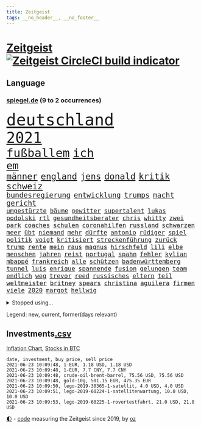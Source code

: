 ```yaml
---
title: Zeitgeist
tags: __no_header__, __no_footer__
---
```


# [Zeitgeist](https://oliz.io/zeitgeist/) [![Zeitgeist CircleCI build indicator](https://circleci.com/gh/ooz/zeitgeist.svg?style=shield)](https://circleci.com/gh/ooz/zeitgeist)

## Language

<h3><a href="https://www.spiegel.de" target="_blank">spiegel.de</a> (9 to 2 occurrences)</h3>
<p style="font-family:monospace">
<span style="font-size:32pt"><a href="news_links.html#deutschland" class="current">deutschland</a></span>
<br>
<span style="font-size:29pt"><a href="news_links.html#2021" class="current">2021</a></span>
<br>
<span style="font-size:23pt"><a href="news_links.html#fußballem" class="current">fußballem</a></span>
<span style="font-size:23pt"><a href="news_links.html#ich" class="current">ich</a></span>
<br>
<span style="font-size:20pt"><a href="news_links.html#em" class="current">em</a></span>
<br>
<span style="font-size:17pt"><a href="news_links.html#männer" class="current">männer</a></span>
<span style="font-size:17pt"><a href="news_links.html#england" class="current">england</a></span>
<span style="font-size:17pt"><a href="news_links.html#jens" class="current">jens</a></span>
<span style="font-size:17pt"><a href="news_links.html#donald" class="current">donald</a></span>
<span style="font-size:17pt"><a href="news_links.html#kritik" class="current">kritik</a></span>
<span style="font-size:17pt"><a href="news_links.html#schweiz" class="current">schweiz</a></span>
<br>
<span style="font-size:14pt"><a href="news_links.html#bundesregierung" class="current">bundesregierung</a></span>
<span style="font-size:14pt"><a href="news_links.html#entwicklung" class="current">entwicklung</a></span>
<span style="font-size:14pt"><a href="news_links.html#trumps" class="current">trumps</a></span>
<span style="font-size:14pt"><a href="news_links.html#macht" class="current">macht</a></span>
<span style="font-size:14pt"><a href="news_links.html#gericht" class="current">gericht</a></span>
<br>
<span style="font-size:12pt"><a href="news_links.html#umgestürzte" class="current">umgestürzte</a></span>
<span style="font-size:12pt"><a href="news_links.html#bäume" class="current">bäume</a></span>
<span style="font-size:12pt"><a href="news_links.html#gewitter" class="current">gewitter</a></span>
<span style="font-size:12pt"><a href="news_links.html#supertalent" class="new">supertalent</a></span>
<span style="font-size:12pt"><a href="news_links.html#lukas" class="current">lukas</a></span>
<span style="font-size:12pt"><a href="news_links.html#podolski" class="new">podolski</a></span>
<span style="font-size:12pt"><a href="news_links.html#rtl" class="current">rtl</a></span>
<span style="font-size:12pt"><a href="news_links.html#gesundheitsberater" class="new">gesundheitsberater</a></span>
<span style="font-size:12pt"><a href="news_links.html#chris" class="current">chris</a></span>
<span style="font-size:12pt"><a href="news_links.html#whitty" class="new">whitty</a></span>
<span style="font-size:12pt"><a href="news_links.html#zwei" class="current">zwei</a></span>
<span style="font-size:12pt"><a href="news_links.html#park" class="current">park</a></span>
<span style="font-size:12pt"><a href="news_links.html#coaches" class="current">coaches</a></span>
<span style="font-size:12pt"><a href="news_links.html#schulen" class="current">schulen</a></span>
<span style="font-size:12pt"><a href="news_links.html#coronahilfen" class="current">coronahilfen</a></span>
<span style="font-size:12pt"><a href="news_links.html#russland" class="current">russland</a></span>
<span style="font-size:12pt"><a href="news_links.html#schwarzen" class="current">schwarzen</a></span>
<span style="font-size:12pt"><a href="news_links.html#meer" class="current">meer</a></span>
<span style="font-size:12pt"><a href="news_links.html#übt" class="current">übt</a></span>
<span style="font-size:12pt"><a href="news_links.html#niemand" class="current">niemand</a></span>
<span style="font-size:12pt"><a href="news_links.html#mehr" class="current">mehr</a></span>
<span style="font-size:12pt"><a href="news_links.html#dürfte" class="current">dürfte</a></span>
<span style="font-size:12pt"><a href="news_links.html#antonio" class="current">antonio</a></span>
<span style="font-size:12pt"><a href="news_links.html#rüdiger" class="current">rüdiger</a></span>
<span style="font-size:12pt"><a href="news_links.html#spiel" class="current">spiel</a></span>
<span style="font-size:12pt"><a href="news_links.html#politik" class="current">politik</a></span>
<span style="font-size:12pt"><a href="news_links.html#voigt" class="new">voigt</a></span>
<span style="font-size:12pt"><a href="news_links.html#kritisiert" class="current">kritisiert</a></span>
<span style="font-size:12pt"><a href="news_links.html#streckenführung" class="new">streckenführung</a></span>
<span style="font-size:12pt"><a href="news_links.html#zurück" class="current">zurück</a></span>
<span style="font-size:12pt"><a href="news_links.html#trump" class="current">trump</a></span>
<span style="font-size:12pt"><a href="news_links.html#rente" class="current">rente</a></span>
<span style="font-size:12pt"><a href="news_links.html#mein" class="current">mein</a></span>
<span style="font-size:12pt"><a href="news_links.html#raus" class="current">raus</a></span>
<span style="font-size:12pt"><a href="news_links.html#magnus" class="current">magnus</a></span>
<span style="font-size:12pt"><a href="news_links.html#hirschfeld" class="new">hirschfeld</a></span>
<span style="font-size:12pt"><a href="news_links.html#lili" class="new">lili</a></span>
<span style="font-size:12pt"><a href="news_links.html#elbe" class="current">elbe</a></span>
<span style="font-size:12pt"><a href="news_links.html#menschen" class="current">menschen</a></span>
<span style="font-size:12pt"><a href="news_links.html#jahren" class="current">jahren</a></span>
<span style="font-size:12pt"><a href="news_links.html#reist" class="current">reist</a></span>
<span style="font-size:12pt"><a href="news_links.html#portugal" class="current">portugal</a></span>
<span style="font-size:12pt"><a href="news_links.html#spahn" class="current">spahn</a></span>
<span style="font-size:12pt"><a href="news_links.html#fehler" class="current">fehler</a></span>
<span style="font-size:12pt"><a href="news_links.html#kylian" class="current">kylian</a></span>
<span style="font-size:12pt"><a href="news_links.html#mbappé" class="current">mbappé</a></span>
<span style="font-size:12pt"><a href="news_links.html#frankreich" class="current">frankreich</a></span>
<span style="font-size:12pt"><a href="news_links.html#alle" class="current">alle</a></span>
<span style="font-size:12pt"><a href="news_links.html#schützen" class="current">schützen</a></span>
<span style="font-size:12pt"><a href="news_links.html#badenwürttemberg" class="current">badenwürttemberg</a></span>
<span style="font-size:12pt"><a href="news_links.html#tunnel" class="current">tunnel</a></span>
<span style="font-size:12pt"><a href="news_links.html#luis" class="current">luis</a></span>
<span style="font-size:12pt"><a href="news_links.html#enrique" class="current">enrique</a></span>
<span style="font-size:12pt"><a href="news_links.html#spannende" class="current">spannende</a></span>
<span style="font-size:12pt"><a href="news_links.html#fusion" class="current">fusion</a></span>
<span style="font-size:12pt"><a href="news_links.html#gelungen" class="current">gelungen</a></span>
<span style="font-size:12pt"><a href="news_links.html#team" class="current">team</a></span>
<span style="font-size:12pt"><a href="news_links.html#endlich" class="current">endlich</a></span>
<span style="font-size:12pt"><a href="news_links.html#weg" class="current">weg</a></span>
<span style="font-size:12pt"><a href="news_links.html#trevor" class="new">trevor</a></span>
<span style="font-size:12pt"><a href="news_links.html#reed" class="new">reed</a></span>
<span style="font-size:12pt"><a href="news_links.html#russisches" class="current">russisches</a></span>
<span style="font-size:12pt"><a href="news_links.html#eltern" class="current">eltern</a></span>
<span style="font-size:12pt"><a href="news_links.html#teil" class="current">teil</a></span>
<span style="font-size:12pt"><a href="news_links.html#weltmeister" class="current">weltmeister</a></span>
<span style="font-size:12pt"><a href="news_links.html#britney" class="new">britney</a></span>
<span style="font-size:12pt"><a href="news_links.html#spears" class="new">spears</a></span>
<span style="font-size:12pt"><a href="news_links.html#christina" class="current">christina</a></span>
<span style="font-size:12pt"><a href="news_links.html#aguilera" class="new">aguilera</a></span>
<span style="font-size:12pt"><a href="news_links.html#firmen" class="current">firmen</a></span>
<span style="font-size:12pt"><a href="news_links.html#viele" class="current">viele</a></span>
<span style="font-size:12pt"><a href="news_links.html#2020" class="current">2020</a></span>
<span style="font-size:12pt"><a href="news_links.html#margot" class="new">margot</a></span>
<span style="font-size:12pt"><a href="news_links.html#hellwig" class="new">hellwig</a></span>
</p>
<details>
<summary>Stopped using...</summary>
<p class="former" style="font-size:12pt">
brettspiele(251) protesten(251) werner(251) anscheinend(250) covid(250) juventus(250) nötig(250) turin(250) vergeben(250) alarm(249) bundesamt(249) hinspiel(249) vorteil(249) wirkte(249) 93(248) and(248) grünenpolitiker(248) hinaus(248) missachtet(248) motto(248) muster(248) tobt(248) unserem(248) bemühungen(247) einiges(247) eskalation(247) rief(247) tui(247) verdachts(247) verteilt(247) 100000(246) alltag(246) angebliche(246) beschreibt(246) drosten(246) entlassung(246) erneuter(246) flick(246) gereist(246) hansi(246) hsv(246) jan(246) richter(246) spielzeit(246) untersuchungen(246) wege(246) 16jährige(245) badenwürttembergs(245) beamtin(245) betreiber(245) eishockey(245) funktionieren(245) games(245) gekündigt(245) gleichstellung(245) islamischer(245) kandidat(245) kontrollieren(245) liste(245) liverpool(245) marcel(245) michelle(245) niederländische(245) niedersächsischen(245) notfalls(245) satelliten(245) terrormiliz(245) tottenham(245) ungewöhnlich(245) vertrauliche(245) verzögert(245) videobotschaft(245) vulkanausbruch(245) akt(244) annehmen(244) arktis(244) asche(244) atlético(244) einwohner(244) ikone(244) leverkusen(244) möglicher(244) playoffs(244) warentest(244) öffentlichen(244) überwachung(244) anwältin(243) bundestagsfraktion(243) coronaquarantäne(243) einschränken(243) erziehung(243) gesundheitlichen(243) is(243) komplex(243) meinung(243) schwächen(243) sicherte(243) spdpolitiker(243) toleranz(243) ungewöhnlicher(243) verlief(243) beteiligten(242) bundesligisten(242) coronainfizierte(242) debattiert(242) deutsch(242) einzig(242) erfahrungen(242) gaga(242) jung(242) jüngeren(242) kostenlose(242) lunge(242) offenbaren(242) russell(242) senat(242) verschärfung(242) verteidigungsministerin(242) widerspruch(242) wohngebiet(242) wuppertal(242) angesteckt(241) arbeiteten(241) botschaften(241) dahin(241) geldstrafe(241) grande(241) hinrichtung(241) infizierte(241) jüngste(241) kleineren(241) leer(241) schlechtesten(241) simon(241) stich(241) tourismus(241) verstärken(241) warschau(241) weltkrieg(241) zurückgetreten(241) aussichten(240) diskriminiert(240) endete(240) gehören(240) gerufen(240) geschäften(240) günstiger(240) islam(240) lateinamerika(240) länderchefs(240) prinzessin(240) schmidt(240) seltenen(240) spieltag(240) studierenden(240) unterlag(240) verwirrung(240) vorsitz(240) worum(240) erfolgreiche(239) herdenimmunität(239) positioniert(239) reul(239) sc(239) sprecherin(239) verfolgung(239) vergleicht(239) vermeiden(239) vorab(239) vorgesehen(239) woher(239) 79(238) arizona(238) bedrohte(238) bundesligavorschau(238) ersetzen(238) fanexperten(238) gefährlicher(238) geprüft(238) infizieren(238) jahresbeginn(238) kaputt(238) leicester(238) noten(238) oberlandesgericht(238) parteifreunde(238) rekordhoch(238) rom(238) schlagzeilen(238) tippen(238) usjustizministerium(238) wichtiges(238) wichtigster(238) wohnhaus(238) zugegeben(238) überwacht(238) 31(237) deutschlandweit(237) geteilt(237) körperverletzung(237) leiten(237) lösungen(237) nawalnys(237) ostukraine(237) schalke(237) träumen(237) unterzahl(237) verfolgt(237) verpflichtung(237) verzweiflung(237) voraus(237) auswirken(236) denkbar(236) entsetzt(236) gesetzentwurf(236) gestohlener(236) kranke(236) phil(236) roten(236) tauchen(236) vermutet(236) virtuell(236) weißes(236) 04(235) angeklagten(235) eliten(235) gebiet(235) gemein(235) historische(235) informieren(235) leipzigs(235) mahmoud(235) physik(235) raketen(235) symptome(235) universität(235) bewaffneter(234) blick(234) gestrichen(234) schlappe(234) stadtteil(234) attentäter(233) befreien(233) bruch(233) erkrankt(233) gewinner(233) honda(233) regierungspartei(233) salzburg(233) schloss(233) umstrittenem(233) vermeintlichen(233) übernahme(233) 17000(232) berüchtigten(232) braunschweig(232) covid19erkrankung(232) erschöpft(232) geländewagen(232) manipulierte(232) nordrheinwestfälischen(232) spanischer(232) unzählige(232) 3(231) 55(231) auswanderin(231) ehe(231) einzigen(231) gebilligt(231) gesundheitsämter(231) herrschen(231) möglichst(231) platzen(231) skepsis(231) staatsbürgerschaft(231) übersteigt(231) band(230) diebstahl(230) reagierten(230) reiste(230) segen(230) song(230) tiger(230) versuche(230) floyd(229) kassen(229) model(229) professor(229) tiefen(229) verlauf(229) beschränken(228) beteiligung(228) dir(228) geltenden(228) homosexuelle(228) jürgen(228) loch(228) verständigt(228) absehbar(227) arabische(227) schwerem(227) verzeihung(227) 82(226) defensive(226) gestritten(226) konsum(226) psychologe(226) sekunde(226) verbündeten(226) virtuellen(226) wirtz(226) übertragung(226) accounts(225) außerhalb(225) bisherigen(225) zugelassenen(225) boateng(224) bundesgesundheitsminister(224) erkrankten(224) heidi(224) jérôme(224) komplikationen(224) migrationshintergrund(224) öffentliche(224) aufstand(223) bob(223) gekämpft(223) legende(223) marsch(223) profite(223) sechzigerjahren(223) sicheren(223) verzweifelten(223) ansteckend(222) landete(222) träume(222) anlauf(221) auktion(221) bernhard(221) brandstiftung(221) gegnern(221) reduzieren(221) richard(221) schriftsteller(221) versagen(221) vorne(221) behalten(220) bett(220) erfassen(220) fassade(220) fehlern(220) motive(220) namhafte(220) ungleich(220) euparlamentarier(219) französischer(219) greuther(219) königsklasse(219) losgehen(219) menschliche(219) protestierten(219) spitzenreiter(219) tansania(219) these(219) verträge(219) wohnort(219) 40000(218) begangen(218) drängte(218) erkranken(218) fortschritte(218) hbo(218) heutigen(218) korruptionsvorwürfen(218) polizistin(218) rentner(218) telefon(218) verfassungsgericht(218) wiederentdeckt(218) ähnliche(218) arminia(217) división(217) flüchtling(217) prescht(217) primera(217) prägt(217) anstiftung(216) bezeichnete(216) einschränkung(216) haag(216) stützt(216) wölfe(216) überfahren(216) freiwilligen(215) männlich(215) trotzen(215) zehnten(215) absteiger(214) feuert(214) gegenzug(214) kindheit(214) profifußball(214) reinen(214) sichert(214) 12000(213) 140(213) angehen(213) anschlags(213) km/h(213) millionär(213) coronaauflagen(212) jacob(212) klimaziele(212) abstieg(211) boni(211) demo(211) einbruch(211) kinderpornografie(211) kräfte(211) omar(211) tinder(211) verankern(211) vollem(211) boykottieren(210) dreieinhalb(210) haustür(210) kandidatur(210) klees(210) niederländischen(210) paartherapeutin(210) schlugen(210) sportler(210) fehlender(209) karten(209) notbremse(209) söhne(209) verständnis(209) klaasjan(208) ministerien(208) ariana(207) bangen(207) demos(207) op(206) usdemokraten(206) dauert(205) explodierte(205) 80000(204) benötigen(204) emotionaler(204) günther(204) praxis(204) tücken(204) wachsende(204) beschuldigte(203) turnen(203) begehrten(202) enormen(202) erprobt(202) holstein(202) krawall(202) maradona(202) messenger(202) sofortige(202) gespart(201) projekts(201) virusvariante(201) vogelgrippe(201) gegenmaßnahmen(200) gläubige(200) laufbahn(200) tiefpunkt(200) bewaffneten(199) 1991(198) reifen(198) reisekonzern(198) bundestagswahlkampf(197) cduministerpräsident(197) königreich(197) rodrigo(197) covidpatienten(196) religiöse(196) schulbetrieb(196) einkaufen(195) erfolgreichen(195) geist(195) guatemala(195) prägte(195) dylan(194) konzert(194) nebenwirkungen(193) sämtliche(193) bbc(192) ungleichheit(192) ökostrom(191) dämpft(190) existenz(190) porto(190) schnelltest(190) schweine(190) service(190) woods(190) olympiasiegerin(189) rücksicht(189) empfinden(188) eurovision(188) csupolitiker(187) dobrindt(187) durchsuchen(187) geführte(187) klausel(187) bundespräsidenten(186) vergleichsweise(186) derzeitigen(185) einsame(185) riesigen(185) tragischen(185) contest(184) psychischen(184) 85(183) faire(183) ländlichen(183) beschimpfte(182) discounter(182) fotografieren(182) rolf(182) würdigung(182) elfte(180) vereins(180) wmtitel(180) geiger(179) einfache(178) erzieher(178) hinterbliebene(177) querdenkern(177) eintraf(176) geheime(176) verdachtsfall(176) zutage(176) formen(175) elliot(174) entfernen(174) page(174) protestierende(174) überstehen(174) 34jährige(173) einreiseregeln(173) interviews(173) prominenter(173) chrupalla(171) clever(171) befunden(170) aufstehen(169) ausweg(169) rächen(169) topform(169) beigetragen(168) hackern(168) klum(168) kolleginnen(168) angedeutet(167) brauchten(167) stromausfall(167) befreiungsschlag(166) vertuschen(166) oligarch(164) auslieferung(163) merklich(163) herrschaft(162) marokko(162) moralische(162) fluglinie(161) 450(160) kursiert(160) schnelles(160) heidelberg(159) instituts(159) lava(159) prominenten(159) vulkane(159) quiz(158) charaktere(157) ema(157) motivation(157) bauarbeiten(156) curtius(156) toll(156) kantersieg(155) pandemielage(155) desaströse(154) schulkindern(154) bellevue(153) coronamutation(153) coronavariante(153) norditalien(153) perspektive(153) coronavakzinen(152) hoffnungsvoll(152) luxusuhren(152) commerzbank(150) irgendwie(150) 64jährige(149) israelin(149) verspielen(149) vorjahresvergleich(149) anreiz(148) flieger(148) israelis(148) zurückgehalten(148) mallorca(147) ausgegangen(145) erbeuten(145) gejagt(145) mau(145) texte(145) glücklicher(144) gefährlichsten(143) aufgebot(142) nachrichtenagentur(142) stürmten(142) ausbeutung(141) deine(141) perseverance(141) rock'n'roll(141) tamtam(141) coronavirusvariante(140) eingehen(140) grenzregion(140) blaulicht(139) 105(138) absolvieren(137) drangen(136) hergestellt(136) medizinischen(136) scheideweg(136) wiedervereinigung(136) earth(135) zurückzudrängen(135) franken(134) geltende(134) pfingsten(134) polizeiautos(134) championship(133) branson(132) importe(132) ungerechtigkeit(132) schrumpfte(131) westliche(131) winslet(131) jenen(130) verschollen(130) anreize(129) auftraggeber(129) bereut(129) martens(129) leverkusens(128) schwachstelle(128) umarmung(128) 18jähriger(127) entsprechenden(127) klappen(127) nachbarland(127) rotterdam(127) verleumdung(127) 111(126) albert(126) blutige(126) hochansteckende(126) lego(126) afrikanische(125) insider(124) leugnen(123) radsportler(123) unwahrscheinlich(122) huntelaar(121) impfgipfel(121) meistern(121) al(120) lenkt(120) dubiose(119) schatz(119) coronaimpfgipfel(118) anweisungen(117) rechtmäßig(117) lahmgelegt(115) schleppt(115) trinkt(115) verendet(115) archäologie(114) kandidiert(114) hintern(113) teuersten(113) argumentiert(112) grafiken(112) manifest(112) übergangsregierung(112) mordversuch(111) verleiht(111) missbrauchsfällen(110) schaulustige(110) vertreibt(110) bemerkung(109) zusagen(109) überzeugung(109) bekennen(108) beunruhigt(108) jendrik(108) konkreter(108) schmeißt(108) unomenschenrechtsrat(108) börsengang(107) skandale(107) esc(106) gendergerechte(106) notwehr(106) regierungsfraktionen(106) inszenierte(105) junta(105) museen(105) umlaufbahn(105) ähneln(105) kapital(104) palästinensern(104) nationalgalerie(103) marktmacht(102) merkwürdig(102) mietpreise(102) rein(102) vereint(102) hate(101) nld(101) sternchen(101) coronalockdowns(100) großbrand(100) islamist(99) vertragsauflösung(99) zweitgrößte(99) brustimplantate(98) lebenszeit(98) mutanten(98) rheinland(98) wiedereröffnung(98) bischof(97) epic(97) syriens(97) zustimmt(97) adm(96) stamm(96) parteikollege(95) pub(95) schiedsrichterinnen(95) verruf(95) briefbomben(94) entführung(94) hipp(94) latifa(94) verletzter(94) alassad(93) baschar(93) finanzierten(93) journalistische(93) leopoldo(93) missbrauchsvorwürfen(93) roma(93) sinti(93) oberverwaltungsgericht(92) abgaben(91) dessau(91) elternhauses(91) lebenszeichen(91) unternimmt(91) wildnis(91) bauer(90) drogenhandel(90) flicks(90) handyspiel(90) marsrover(90) rosa(90) sammlern(90) ebnen(89) ordnungsgemäß(89) sonnigen(89) zeugenstand(89) emirstochter(88) anzeigt(87) berlinern(87) don't(87) drogengangs(87) erzwungene(87) export(87) feel(87) orchester(87) schulkind(87) verhältnissen(87) wilderer(87) biopic(86) eisen(86) unterschätzen(86) gratulierte(85) militärregime(85) philosophin(85) warnstreiks(85) aufzuheben(84) blutiger(84) dreißig(84) kulturveranstaltungen(84) lucaapp(84) ärmsten(84) ölkonzern(84) baldigen(83) bälle(83) kleinparteien(83) kündigungen(83) nutzerinnen(83) pilotprojekt(83) provisionen(83) regimekritiker(83) bender(82) dianainterview(82) erfreulich(82) wieviel(82) abstiegskandidaten(81) abwehren(81) armeechef(81) küken(81) rinder(81) seinetwegen(81) teilnehmenden(81) wagenknechtlager(81) abgewehrt(80) athen(80) binneni(80) farce(80) palästina(80) rechtsanwältin(80) senders(80) testament(80) wettstreit(80) geschäftsgebaren(79) 1939(78) angefeindet(78) coronaimpftermine(78) flugtaxis(78) frischem(78) geldgebern(78) impfpässe(78) jude(78) lästig(78) olympiaqualifikation(78) verewigt(78) wada(78) zugspitze(78) übernachten(78) einsehbar(77) erschlichen(77) kleckern(77) klotzen(77) ndr(77) nft(77) rachsucht(77) tageszeit(77) todestag(77) feiertag(76) pazifik(76) reservieren(76) bewirbt(75) getöteten(75) sanft(75) spielabsage(75) strippenzieher(75) verbotenen(75) wilderei(75) bescheidenheit(74) mini(74) nftauktion(74) prostituierte(74) berlinbrandenburg(73) duma(73) gitta(73) minenfeld(73) prinzipien(73) söldner(73) wagnergruppe(73) altersgruppen(72) anzutreten(72) coronaprotest(71) erleichterungen(71) erzbistums(71) heße(71) konjunkturerwartungen(71) meeresboden(71) abzufedern(70) aufenthaltsort(70) gerd(70) mexikos(70) thrombosen(70) coronatestergebnisse(69) fahrlässiger(69) steuerzahler(69) bundestrainers(68) entpuppte(68) saisonfinale(68) stolzen(68) bosch(67) geflügelpest(67) solarwinds(67) vorabend(67) ausziehen(66) gastgewerbe(66) gesetzlich(66) unweit(66) weltberühmten(66) bieber(65) exsenator(65) franzjosef(65) overbeck(65) abfluss(64) buhlen(64) asyl(63) kontraproduktiv(63) negativer(63) hunderter(62) lasch(62) lavastrom(62) vehement(62) feuerzeug(61) nachziehen(61) zögern(61) äthiopische(61) european(60) gerücht(60) hilfreich(60) nebeneinkünften(60) tägliche(60) walking(60) bts(59) nachfahren(59) forciert(58) garcia(58) megadeal(58) tvnow(58) videospielen(58) betriebsrat(57) floyds(57) forscht(57) kartellwächter(57) mitgliederzahlen(57) protestwelle(57) verkleidete(57) werners(57) exporteure(56) fühle(56) gutgehen(56) modellprojekt(56) satellitenbilder(56) 1200(55) einklagen(55) hopp(55) krimineller(55) dmx(54) entmachtete(54) irina(54) vergebene(54) querdenken(53) samoa(53) softwarefirma(53) steinzeit(53) teufelskreis(53) überraschungssieger(53) badischen(52) doktortitel(52) gespendete(52) kooperativ(52) leck(52) personengruppe(52) seltsamen(52) siegerin(52) spitzenduo(52) tuberkulose(52) waldimir(52) dave(51) fügen(51) secret(51) zwölfjährigen(51) dokumentarfilmer(50) kühl(50) versanken(50) vertriebenen(50) ausgesperrt(49) bundeskanzlers(49) leiteten(49) länderspiel(49) realitytvstar(49) tino(49) zwangsläufig(49) einsammeln(48) fantastisch(48) schlucken(48) abdullah(47) dead(47) impfling(47) kanzlerkandidatenkür(47) mine(47) schwankt(47) techniken(47) terrorist(47) fluch(46) zulassungshürden(46) beckham(45) dokuserie(45) gezielte(45) kampfjet(45) realityshow(45) schlepper(45) zufriedener(45) koloniale(44) rechnung(44) bassist(43) einschreiten(43) rohani(43) schossen(43) iwstudie(42) pekingkritiker(42) stetig(42) augsburgs(41) ausstrahlen(41) ernsthaft(41) fernsehsender(41) kortison(41) wahlkampfauftritt(41) ökosysteme(41) birmingham(39) militärisch(39) transfer(39) trost(39) waffengesetz(39) irrt(38) planlos(38) rauchfrei(38) umzusetzen(38) arne(37) b1617(37) ukrainekrise(37) universum(37) usabzug(37) angeführt(36) ballerina(36) fotofinish(36) geheiß(36) gesinnung(36) machtoptionen(36) nahegelegt(36) vorentscheidung(36) bestimmungen(35) bottas(35) fehlerfrei(35) optimal(35) prügelt(35) bedeute(34) chicago(34) hintermänner(34) legale(34) munitionslager(34) schmerzhaft(34) valtteri(34) lampedusa(33) close(32) erfolgsfall(32) erschütterten(32) glenn(32) schauspielers(32) gen(31) modeketten(31) monte(31) ablöse(30) einträge(30) hansa(30) hungersnot(30) klimagesetz(30) meisterfeier(30) notwendigen(30) cotrainer(29) gerechtfertigt(29) grünes(29) ifogeschäftsklimaindex(29) landwirt(29) supermond(29) vollmond(29) wirtschaftsvertreter(29) berechnungen(28) dazn(28) dehm(28) diether(28) genesen(28) implodiert(28) kaliforniens(28) opernsängerin(28) schwules(28) zügig(28) 1953(27) familienalbum(27) generationengerechtigkeit(27) luftschiffen(27) rekonstruktion(27) ungefähr(27) 1987(26) ausstatten(26) ehrgeiz(26) kinderimpfungen(26) lieferverzögerungen(26) norman(26) spdchefin(26) übten(26) 32jähriger(25) durchsuchung(25) gentechnikverfahren(25) krankenkasse(25) leni(25) mehrfachen(25) reyes(25) schmuggel(25) südkoreas(25) vorsitzender(25) comedysendung(24) entfacht(24) gründerszene(24) markenrechte(24) ostberlin(24) regionalverbände(24) usvorbild(24) versanden(24) einfallen(23) folgten(23) fähre(23) hamiltons(23) impfberechtigten(23) itexperte(23) manipulation(23) schwarzenegger(23) youtubekanal(23) child(22) ferkel(22) tatwaffe(22) beton(21) formulare(21) vereinbarkeit(21) bond(20) d'italia(20) giro(20) plastik(20) schwangerschaftsabbrüchen(20) schwerste(20) verwandt(20) asphalt(19) assad(19) doppelter(19) kulturministerin(19) cher(18) cyberangriff(18) emanuel(18) giftspritze(18) lieke(18) maurice(18) sally(18) spiegelanalyse(18) stadtschloss(18) bundesfamilienministerin(16) durchbruch(16) eingebüßt(16) lesbische(16) melinda(16) nahost(16) westbrook(16) altbundespräsident(15) buchmann(15) fu(15) jetzigen(15) kitsch(15) militanten(15) packt(15) popcorn(15) basislager(14) erklimmen(14) feuerpause(14) großeltern(14) kulturtipps(14) vorurteilen(14) zugeschlagen(14) 110000(13) 2040(13) ahmadinejad(13) krisenregion(13) luna(13) verbrechens(13) championsleaguetitel(12) knobloch(12) luftschlägen(12) meisterkampf(12) schlauch(12) vermitteln(12) widersetzen(12) abgeschossen(11) bergetappe(11) ceuta(11) fahndung(11) ferrari(11) geschwiegen(11) impfgegner(11) klose(11) miroslav(11) wally(11)
</p>
</details>
<p>Legend: <span class="new">new</span>, <span class="current">current</span>, <span class="former">former(days relevant)</span></p>

## Investments[.csv](investments.csv)

[Inflation Chart](https://inflationchart.com),
[Stocks in BTC](https://stonksinbtc.xyz/)

```
date, investment, buy price, sell price
2021-06-23 10:09:48, 1-EUR, 1.18 USD, 1.18 USD
2021-06-23 10:09:48, 1-EUR, 7.7 CNY, 7.7 CNY
2021-06-23 10:09:48, crude-oil-brent-barrel, 75.56 USD, 75.56 USD
2021-06-23 10:09:48, gold-10g, 501.15 EUR, 475.35 EUR
2021-06-23 10:09:50, lego-2019-30365-1-satellit, 4.0 USD, 4.0 USD
2021-06-23 10:09:51, lego-2019-60224-1-satellitenwartung, 10.0 USD, 10.0 USD
2021-06-23 10:09:53, lego-2019-60225-1-rovertestfahrt, 21.0 USD, 21.0 USD
```

<footer>
<a href="javascript:toggleTheme()" class="nav">🌓</a>
- <a href="https://github.com/ooz/zeitgeist">code</a> measuring the Zeitgeist since 2019, by <a href="https://oliz.io">oz</a>
</footer>
